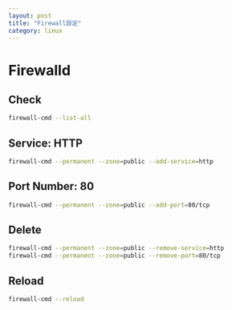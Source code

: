 ```yaml
---
layout: post
title: "Firewall設定"
category: linux
---
```


# Firewalld

## Check

```sh
firewall-cmd --list-all
```

## Service: HTTP

```sh
firewall-cmd --permanent --zone=public --add-service=http
```

## Port Number: 80

```sh
firewall-cmd --permanent --zone=public --add-port=80/tcp
```

## Delete

```sh
firewall-cmd --permanent --zone=public --remove-service=http
firewall-cmd --permanent --zone=public --remove-port=80/tcp
```

## Reload

```sh
firewall-cmd --reload
```
